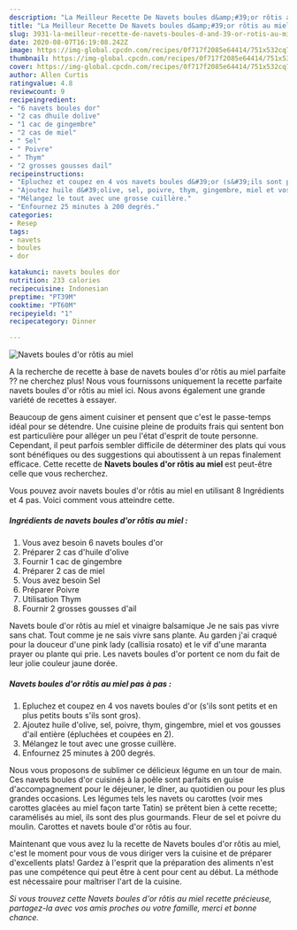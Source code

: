 ```yaml
---
description: "La Meilleur Recette De Navets boules d&amp;#39;or rôtis au miel"
title: "La Meilleur Recette De Navets boules d&amp;#39;or rôtis au miel"
slug: 3931-la-meilleur-recette-de-navets-boules-d-and-39-or-rotis-au-miel
date: 2020-08-07T16:19:08.242Z
image: https://img-global.cpcdn.com/recipes/0f717f2085e64414/751x532cq70/navets-boules-dor-rotis-au-miel-photo-principale-de-la-recette.jpg
thumbnail: https://img-global.cpcdn.com/recipes/0f717f2085e64414/751x532cq70/navets-boules-dor-rotis-au-miel-photo-principale-de-la-recette.jpg
cover: https://img-global.cpcdn.com/recipes/0f717f2085e64414/751x532cq70/navets-boules-dor-rotis-au-miel-photo-principale-de-la-recette.jpg
author: Allen Curtis
ratingvalue: 4.8
reviewcount: 9
recipeingredient:
- "6 navets boules dor"
- "2 cas dhuile dolive"
- "1 cac de gingembre"
- "2 cas de miel"
- " Sel"
- " Poivre"
- " Thym"
- "2 grosses gousses dail"
recipeinstructions:
- "Epluchez et coupez en 4 vos navets boules d&#39;or (s&#39;ils sont petits et en plus petits bouts s&#39;ils sont gros)."
- "Ajoutez huile d&#39;olive, sel, poivre, thym, gingembre, miel et vos gousses d&#39;ail entière (épluchées et coupées en 2)."
- "Mélangez le tout avec une grosse cuillère."
- "Enfournez 25 minutes à 200 degrés."
categories:
- Resep
tags:
- navets
- boules
- dor

katakunci: navets boules dor 
nutrition: 233 calories
recipecuisine: Indonesian
preptime: "PT39M"
cooktime: "PT60M"
recipeyield: "1"
recipecategory: Dinner

---
```



![Navets boules d&#39;or rôtis au miel](https://img-global.cpcdn.com/recipes/0f717f2085e64414/751x532cq70/navets-boules-dor-rotis-au-miel-photo-principale-de-la-recette.jpg)

A la recherche de recette à base de navets boules d&#39;or rôtis au miel parfaite ?? ne cherchez plus! Nous vous fournissons uniquement la recette parfaite navets boules d&#39;or rôtis au miel ici. Nous avons également une grande variété de recettes à essayer.

Beaucoup de gens aiment cuisiner et pensent que c'est le passe-temps idéal pour se détendre. Une cuisine pleine de produits frais qui sentent bon est particulière pour alléger un peu l'état d'esprit de toute personne. Cependant, il peut parfois sembler difficile de déterminer des plats qui vous sont bénéfiques ou des suggestions qui aboutissent à un repas finalement efficace. Cette recette de <strong> Navets boules d&#39;or rôtis au miel </strong> est peut-être celle que vous recherchez.

<!--inarticleads1-->

Vous pouvez avoir navets boules d&#39;or rôtis au miel en utilisant 8 Ingrédients et 4 pas. Voici comment vous atteindre cette.

##### Ingrédients de navets boules d&#39;or rôtis au miel :

1. Vous avez besoin 6 navets boules d&#39;or
1. Préparer 2 cas d&#39;huile d&#39;olive
1. Fournir 1 cac de gingembre
1. Préparer 2 cas de miel
1. Vous avez besoin  Sel
1. Préparer  Poivre
1. Utilisation  Thym
1. Fournir 2 grosses gousses d&#39;ail


Navets boule d&#39;or rôtis au miel et vinaigre balsamique Je ne sais pas vivre sans chat. Tout comme je ne sais vivre sans plante. Au garden j&#39;ai craqué pour la douceur d&#39;une pink lady (callisia rosato) et le vif d&#39;une maranta prayer ou plante qui prie. Les navets boules d&#39;or portent ce nom du fait de leur jolie couleur jaune dorée. 

<!--inarticleads2-->

##### Navets boules d&#39;or rôtis au miel pas à pas :

1. Epluchez et coupez en 4 vos navets boules d&#39;or (s&#39;ils sont petits et en plus petits bouts s&#39;ils sont gros).
1. Ajoutez huile d&#39;olive, sel, poivre, thym, gingembre, miel et vos gousses d&#39;ail entière (épluchées et coupées en 2).
1. Mélangez le tout avec une grosse cuillère.
1. Enfournez 25 minutes à 200 degrés.


Nous vous proposons de sublimer ce délicieux légume en un tour de main. Ces navets boules d&#39;or cuisinés à la poêle sont parfaits en guise d&#39;accompagnement pour le déjeuner, le dîner, au quotidien ou pour les plus grandes occasions. Les légumes tels les navets ou carottes (voir mes carottes glacées au miel façon tarte Tatin) se prêtent bien à cette recette; caramélisés au miel, ils sont des plus gourmands. Fleur de sel et poivre du moulin. Carottes et navets boule d&#39;or rôtis au four. 

<!--inarticleads1-->

<p>
Maintenant que vous avez lu la recette de Navets boules d&#39;or rôtis au miel, c'est le moment pour vous de vous diriger vers la cuisine et de préparer d'excellents plats! Gardez à l'esprit que la préparation des aliments n'est pas une compétence qui peut être à cent pour cent au début. La méthode est nécessaire pour maîtriser l'art de la cuisine.
</p>

<p>
<i>Si vous trouvez cette Navets boules d&#39;or rôtis au miel recette précieuse, partagez-la avec vos amis proches ou votre famille, merci et bonne chance.</i>
</p>
